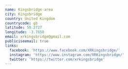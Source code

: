 ```yaml
---
name: Kingsbridge-area
city: Kingsbridge
country: United Kingdom
countrycode: gb
latitude: 50.2727
longitude: -3.7658
email: xrkingsbridge@gmail.com
publiciseemail: true
links:
  facebook: 'https://www.facebook.com/XRKingsbridge/'
  instagram: 'https://www.instagram.com/XRKingsbridge/'
  twitter: 'https://twitter.com/xrkingsbridge'
---
```


